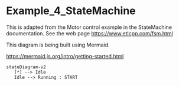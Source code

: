 # Example_4_StateMachine

This is adapted from the Motor control example in the StateMachine documentation.
See the web page https://www.etlcpp.com/fsm.html

This diagram is being built using Mermaid.

https://mermaid.js.org/intro/getting-started.html

```mermaid
stateDiagram-v2
   [*] --> Idle
   Idle --> Running : START
```

